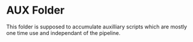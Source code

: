 AUX Folder
===

This folder is supposed to accumulate auxilliary scripts which are mostly one
time use and independant of the pipeline.
